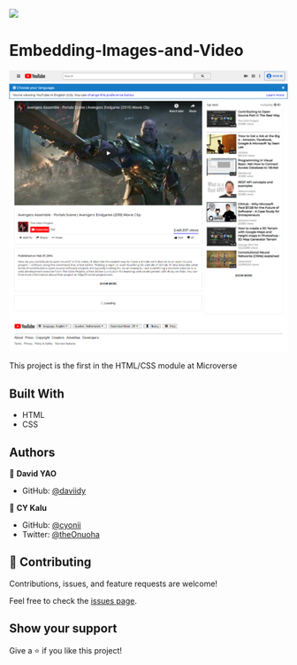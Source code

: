 ![](https://img.shields.io/badge/Microverse-blueviolet)


# Embedding-Images-and-Video

![screenshot](./images/screenshot.png)

This project is the first in the HTML/CSS module at Microverse

## Built With

- HTML
- CSS

## Authors

👤 **David YAO**
- GitHub: [@daviidy](https://github.com/daviidy)

👤 **CY Kalu**
- GitHub: [@cyonii](https://github.com/cyonii)
- Twitter: [@theOnuoha](https://twitter.com/theOnuoha)


## 🤝 Contributing

Contributions, issues, and feature requests are welcome!

Feel free to check the [issues page](issues/).

## Show your support

Give a ⭐️ if you like this project!
